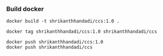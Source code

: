 
### Build docker

```
docker build -t shrikanthhandadi/ccs:1.0 .
```

```
docker tag shrikanthhandadi/ccs:1.0 shrikanthhandadi/ccs
```

```
docker push shrikanthhandadi/ccs:1.0
docker push shrikanthhandadi/ccs
```